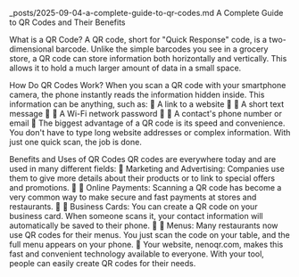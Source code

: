 _posts/2025-09-04-a-complete-guide-to-qr-codes.md
A Complete Guide to QR Codes and Their Benefits

What is a QR Code? A QR code, short for "Quick Response" code, is a two-dimensional barcode. Unlike the simple barcodes you see in a grocery store, a QR code can store information both horizontally and vertically. This allows it to hold a much larger amount of data in a small space.

How Do QR Codes Work? When you scan a QR code with your smartphone camera, the phone instantly reads the information hidden inside. This information can be anything, such as:

A link to a website


A short text message


A Wi-Fi network password


A contact's phone number or email

The biggest advantage of a QR code is its speed and convenience. You don't have to type long website addresses or complex information. With just one quick scan, the job is done.

Benefits and Uses of QR Codes QR codes are everywhere today and are used in many different fields:

Marketing and Advertising: Companies use them to give more details about their products or to link to special offers and promotions.


Online Payments: Scanning a QR code has become a very common way to make secure and fast payments at stores and restaurants.


Business Cards: You can create a QR code on your business card. When someone scans it, your contact information will automatically be saved to their phone.


Menus: Many restaurants now use QR codes for their menus. You just scan the code on your table, and the full menu appears on your phone.

Your website, nenoqr.com, makes this fast and convenient technology available to everyone. With your tool, people can easily create QR codes for their needs.
